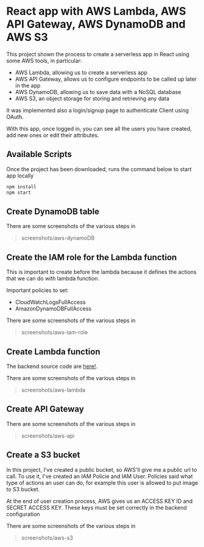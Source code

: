# React app with AWS Lambda, AWS API Gateway, AWS DynamoDB and AWS S3

This project shown the process to create a serverless app in React using some AWS tools, in particular:

- AWS Lambda, allowing us to create a serverless app
- AWS API Gateway, allows us to configure endpoints to be called up later in the app
- AWS DynamoDB, allowing us to save data with a NoSQL database
- AWS S3, an object storage for storing and retrieving any data

It was implemented also a login/signup page to authenticate Client using OAuth.

With this app, once logged in, you can see all the users you have created, add new ones or edit their attributes.

## Available Scripts

Once the project has been downloaded, runs the command below to start app locally

```bash
npm install
npm start
```

## Create DynamoDB table

There are some screenshots of the various steps in

> screenshots/aws-dynamoDB

## Create the IAM role for the Lambda function

This is important to create before the lambda because it defines the actions that we can do with lambda function.

Important policies to set:

- CloudWatchLogsFullAccess
- AmazonDynamoDBFullAccess

There are some screenshots of the various steps in

> screenshots/aws-iam-role

## Create Lambda function

The backend source code are [here!](https://github.com/LucaTrip/test-game-aws-backend).

There are some screenshots of the various steps in

> screenshots/aws-lambda

## Create API Gateway

There are some screenshots of the various steps in

> screenshots/aws-api

## Create a S3 bucket

In this project, I've created a public bucket, so AWS'll give me a public url to call.
To use it, I've created an IAM Policie and IAM User. Policies said what type of actions an user can do, for example this user is allowed to put image to S3 bucket.

At the end of user creation process, AWS gives us an ACCESS KEY ID and SECRET ACCESS KEY. These keys must be set correctly in the backend configuration

There are some screenshots of the various steps in

> screenshots/aws-s3
